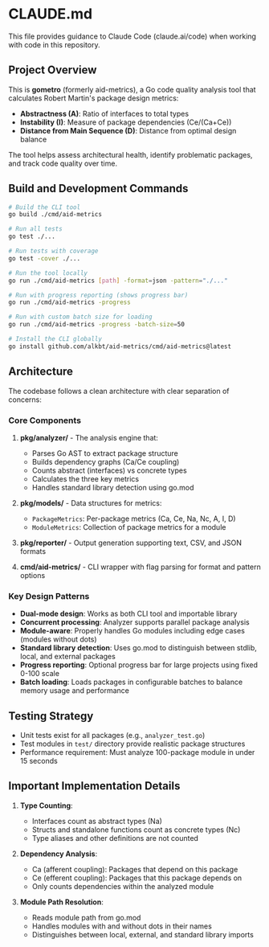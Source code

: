 # CLAUDE.md

This file provides guidance to Claude Code (claude.ai/code) when working with code in this repository.

## Project Overview

This is **gometro** (formerly aid-metrics), a Go code quality analysis tool that calculates Robert Martin's package design metrics:
- **Abstractness (A)**: Ratio of interfaces to total types
- **Instability (I)**: Measure of package dependencies (Ce/(Ca+Ce))
- **Distance from Main Sequence (D)**: Distance from optimal design balance

The tool helps assess architectural health, identify problematic packages, and track code quality over time.

## Build and Development Commands

```bash
# Build the CLI tool
go build ./cmd/aid-metrics

# Run all tests
go test ./...

# Run tests with coverage
go test -cover ./...

# Run the tool locally
go run ./cmd/aid-metrics [path] -format=json -pattern="./..."

# Run with progress reporting (shows progress bar)
go run ./cmd/aid-metrics -progress

# Run with custom batch size for loading
go run ./cmd/aid-metrics -progress -batch-size=50

# Install the CLI globally
go install github.com/alkbt/aid-metrics/cmd/aid-metrics@latest
```

## Architecture

The codebase follows a clean architecture with clear separation of concerns:

### Core Components

1. **pkg/analyzer/** - The analysis engine that:
   - Parses Go AST to extract package structure
   - Builds dependency graphs (Ca/Ce coupling)
   - Counts abstract (interfaces) vs concrete types
   - Calculates the three key metrics
   - Handles standard library detection using go.mod

2. **pkg/models/** - Data structures for metrics:
   - `PackageMetrics`: Per-package metrics (Ca, Ce, Na, Nc, A, I, D)
   - `ModuleMetrics`: Collection of package metrics for a module

3. **pkg/reporter/** - Output generation supporting text, CSV, and JSON formats

4. **cmd/aid-metrics/** - CLI wrapper with flag parsing for format and pattern options

### Key Design Patterns

- **Dual-mode design**: Works as both CLI tool and importable library
- **Concurrent processing**: Analyzer supports parallel package analysis
- **Module-aware**: Properly handles Go modules including edge cases (modules without dots)
- **Standard library detection**: Uses go.mod to distinguish between stdlib, local, and external packages
- **Progress reporting**: Optional progress bar for large projects using fixed 0-100 scale
- **Batch loading**: Loads packages in configurable batches to balance memory usage and performance

## Testing Strategy

- Unit tests exist for all packages (e.g., `analyzer_test.go`)
- Test modules in `test/` directory provide realistic package structures
- Performance requirement: Must analyze 100-package module in under 15 seconds

## Important Implementation Details

1. **Type Counting**:
   - Interfaces count as abstract types (Na)
   - Structs and standalone functions count as concrete types (Nc)
   - Type aliases and other definitions are not counted

2. **Dependency Analysis**:
   - Ca (afferent coupling): Packages that depend on this package
   - Ce (efferent coupling): Packages that this package depends on
   - Only counts dependencies within the analyzed module

3. **Module Path Resolution**:
   - Reads module path from go.mod
   - Handles modules with and without dots in their names
   - Distinguishes between local, external, and standard library imports